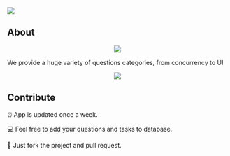 <img src="https://github.com/dashvlas/awesome-ios-interview/blob/master/Resources/Main.png">

## About

<!--'Awesome Interview' helps you to prepare for an interview and refresh your knowledge.-->
<!--We provide a huge variety of questions categories, from concurrency to UI.-->

<p align="center"><img src="https://github.com/dashvlas/awesome-ios-interview/blob/master/Resources/comp08.jpg"></p>

<!--<p align="center"><img src="https://github.com/dashvlas/awesome-ios-interview/blob/master/Resources/Preview.gif" width="650"></p>-->

We provide a huge variety of questions categories, from concurrency to UI

<p align="center"><img src="https://github.com/dashvlas/awesome-ios-interview/blob/master/Resources/Artboard-filled-3.png"></p>

## Contribute
⏰ App is updated once a week.

💻 Feel free to add your questions and tasks to database.

🚀 Just fork the project and pull request.
